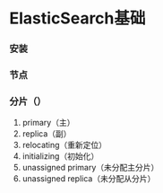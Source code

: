 # ElasticSearch基础


### 安装



### 节点



### 分片（）

1. primary（主）
2. replica（副）
3. relocating（重新定位）
4. initializing（初始化）
5. unassigned primary（未分配主分片）
6. unassigned replica（未分配从分片）
